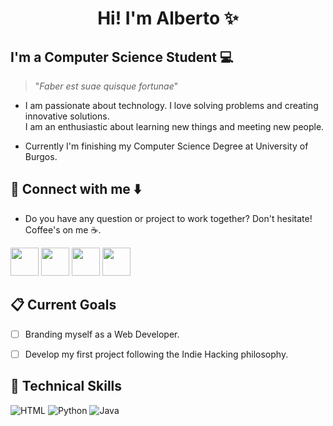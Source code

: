 <h1 align="center"> Hi! I'm Alberto ✨ </h1>

<h2 align="left"> I'm a Computer Science Student 💻 </h2>

> "_Faber est suae quisque fortunae_"

* I am passionate about technology.  I love solving problems and creating innovative solutions.
<br> I am an enthusiastic about learning new things and meeting new people. 

* Currently I'm finishing my Computer Science Degree at University of Burgos. 

## 📩 Connect with me ⬇️
* Do you have any question or project to work together? Don't hesitate! Coffee's on me ☕.

<p align="left">
      <a href="mailto:aga.alberto.st@gmail.com?Subject=I%20want%20propose%20you%20something" target="_blank" rel="noreferrer"><img src="https://user-images.githubusercontent.com/48330849/172060688-5e1bf6ca-7bb9-43a2-b202-001170434946.png"  width="45"></a>
        <a href="https://www.linkedin.com/in/aalbeerto/" target="_blank" rel="noreferrer"><img src="https://user-images.githubusercontent.com/48330849/172059761-c87c0437-c1b5-4e33-8d3e-e00adf4afc57.png"  width="45"></a>
    <a href="https://www.instagram.com/aalbeerto_22/" target="_blank" rel="noreferrer"><img src="https://user-images.githubusercontent.com/48330849/172059811-e9699771-f560-4217-b698-d64db9b4fe1c.png"  width="45"></a>
    <a href="https://twitter.com/aalbeerto_22" target="_blank" rel="noreferrer"><img src="https://user-images.githubusercontent.com/48330849/172059786-980a496d-654e-4d81-add4-b490553bf34d.png"  width="45"></a>
</p>


## 📋 Current Goals
- [ ] Branding myself as a Web Developer. 
- [ ] Develop my first project following the Indie Hacking philosophy.


## 💼 Technical Skills   
![HTML](https://img.shields.io/badge/HTML-%2300594A.svg?style=for-the-badge&logo=HTML%2B%2B&logoColor=white)
![Python](https://img.shields.io/badge/python-3670A0?style=for-the-badge&logo=python&logoColor=ffdd54)
![Java](https://img.shields.io/badge/java-%23ED8B00.svg?style=for-the-badge&logo=java&logoColor=white)

